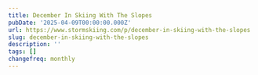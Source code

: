 ```yaml
---
title: December In Skiing With The Slopes
pubDate: '2025-04-09T00:00:00.000Z'
url: https://www.stormskiing.com/p/december-in-skiing-with-the-slopes
slug: december-in-skiing-with-the-slopes
description: ''
tags: []
changefreq: monthly
---
```


<!-- Add post content below -->
